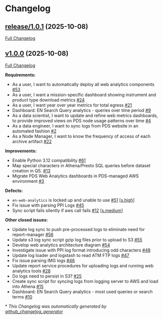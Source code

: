 # Changelog

## [release/1.0.1](https://github.com/NASA-PDS/web-analytics/tree/release/1.0.1) (2025-10-08)

[Full Changelog](https://github.com/NASA-PDS/web-analytics/compare/v1.0.0...release/1.0.1)

## [v1.0.0](https://github.com/NASA-PDS/web-analytics/tree/v1.0.0) (2025-10-08)

[Full Changelog](https://github.com/NASA-PDS/web-analytics/compare/d6977fda23e31e92e8229725ad26c02e0e665157...v1.0.0)

**Requirements:**

- As a user, I want to automatically deploy all web analytics components [\#53](https://github.com/NASA-PDS/web-analytics/issues/53)
- As a user, I want a mission-specific dashboard showing instrument and product type download metrics [\#24](https://github.com/NASA-PDS/web-analytics/issues/24)
- As a user, I want year over year metrics for total egress [\#21](https://github.com/NASA-PDS/web-analytics/issues/21)
- Dashboard: EN Search Query analytics - queries over time period [\#9](https://github.com/NASA-PDS/web-analytics/issues/9)
- As a data scientist, I want to update and refine web metrics dashboards, to provide improved views on PDS node usage patterns over time [\#4](https://github.com/NASA-PDS/web-analytics/issues/4)
- As a data engineer, I want to sync logs from PDS website in an automated fashion [\#2](https://github.com/NASA-PDS/web-analytics/issues/2)
- As a Node Manager, I want to know the frequency of access of each archive artifact [\#22](https://github.com/NASA-PDS/web-analytics/issues/22)

**Improvements:**

- Enable Python 3.12 compatibility [\#61](https://github.com/NASA-PDS/web-analytics/issues/61)
- Map special characters in Athena/Presto SQL queries before dataset creation in QS. [\#13](https://github.com/NASA-PDS/web-analytics/issues/13)
- Migrate PDS Web Analytics dashboards in PDS-managed AWS environment [\#3](https://github.com/NASA-PDS/web-analytics/issues/3)

**Defects:**

- `en-web-analytics` is locked up and unable to use [\#51](https://github.com/NASA-PDS/web-analytics/issues/51) [[s.high](https://github.com/NASA-PDS/web-analytics/labels/s.high)]
- Fix issue with parsing PPI Logs [\#45](https://github.com/NASA-PDS/web-analytics/issues/45)
- Sync script fails silently if aws call fails [\#12](https://github.com/NASA-PDS/web-analytics/issues/12) [[s.medium](https://github.com/NASA-PDS/web-analytics/labels/s.medium)]

**Other closed issues:**

- Update log sync to push pre-processed logs to eliminate need for report-manager [\#56](https://github.com/NASA-PDS/web-analytics/issues/56)
- Update s3 log sync script gzip log files prior to upload to S3 [\#55](https://github.com/NASA-PDS/web-analytics/issues/55)
- Develop web analytics architecture diagram [\#54](https://github.com/NASA-PDS/web-analytics/issues/54)
- Investigate issue with PPI log format introducing odd characters [\#48](https://github.com/NASA-PDS/web-analytics/issues/48)
- Update log loader and logstash to read ATM FTP logs [\#47](https://github.com/NASA-PDS/web-analytics/issues/47)
- Fix issue parsing IMG logs [\#46](https://github.com/NASA-PDS/web-analytics/issues/46)
- Update report service procedures for uploading logs and running web analytics tools [\#28](https://github.com/NASA-PDS/web-analytics/issues/28)
- Do logs need to persist in S3? [\#25](https://github.com/NASA-PDS/web-analytics/issues/25)
- Create sync script for syncing logs from logging server to AWS and load into Athena [\#15](https://github.com/NASA-PDS/web-analytics/issues/15)
- Dashboard: EN Search Query analytics - most used queries or search terms [\#10](https://github.com/NASA-PDS/web-analytics/issues/10)



\* *This Changelog was automatically generated by [github_changelog_generator](https://github.com/github-changelog-generator/github-changelog-generator)*
